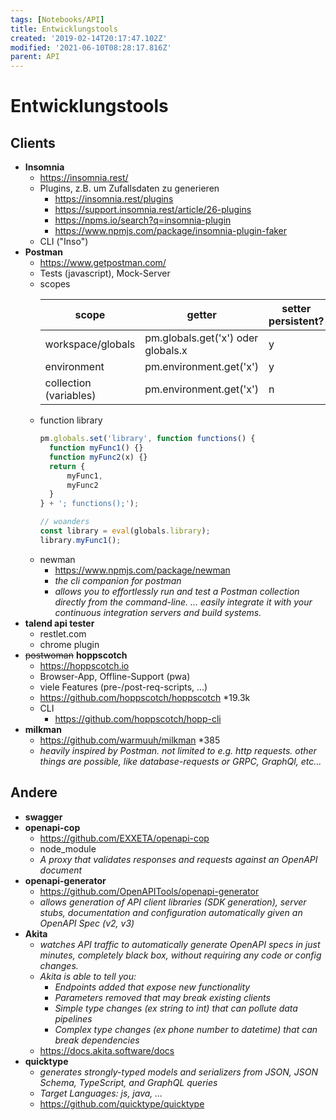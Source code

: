 ```yaml
---
tags: [Notebooks/API]
title: Entwicklungstools
created: '2019-02-14T20:17:47.102Z'
modified: '2021-06-10T08:28:17.816Z'
parent: API
---
```


# Entwicklungstools

## Clients
- **Insomnia**
  - https://insomnia.rest/
  - Plugins, z.B. um Zufallsdaten zu generieren
    - https://insomnia.rest/plugins
    - https://support.insomnia.rest/article/26-plugins
    - https://npms.io/search?q=insomnia-plugin
    - https://www.npmjs.com/package/insomnia-plugin-faker
  - CLI ("Inso")
- **Postman**
  - https://www.getpostman.com/
  - Tests (javascript), Mock-Server
  - scopes
    <table>
      <thead>
        <th>scope</th>
        <th>getter</th>
        <th>setter persistent?</th>
      </thead>
      <tbody>
        <tr>
          <td>workspace/globals</td>
          <td>pm.globals.get('x') oder globals.x</td>
          <td>y</td>
        </tr>
        <tr>
          <td>environment</td>
          <td>pm.environment.get('x')</td>
          <td>y</td>
        </tr>
        <tr>
          <td>collection (variables)</td>
          <td>pm.environment.get('x')</td>
          <td>n</td>
        </tr>
      </tbody>
    </table>
  - function library
    ```js
    pm.globals.set('library', function functions() {
      function myFunc1() {}
      function myFunc2(x) {}
      return {
          myFunc1,
          myFunc2
      }
    } + '; functions();');

    // woanders
    const library = eval(globals.library);
    library.myFunc1();
    ```
  - newman
    - https://www.npmjs.com/package/newman
    - *the cli companion for postman*
    - *allows you to effortlessly run and test a Postman collection directly from the command-line. ... easily integrate it with your continuous integration servers and build systems.*
- **talend api tester**
  - restlet.com
  - chrome plugin
- ~~postwoman~~ **hoppscotch**
  - https://hoppscotch.io
  - Browser-App, Offline-Support (pwa)
  - viele Features (pre-/post-req-scripts, ...)
  - https://github.com/hoppscotch/hoppscotch *19.3k
  - CLI
    - https://github.com/hoppscotch/hopp-cli
- **milkman**
  - https://github.com/warmuuh/milkman *385
  - *heavily inspired by Postman. not limited to e.g. http requests. other things are possible, like database-requests or GRPC, GraphQl, etc...*


## Andere
- **swagger**
- **openapi-cop**
  - https://github.com/EXXETA/openapi-cop
  - node_module
  - *A proxy that validates responses and requests against an OpenAPI document*
- **openapi-generator**
  - https://github.com/OpenAPITools/openapi-generator
  - *allows generation of API client libraries (SDK generation), server stubs, documentation and configuration automatically given an OpenAPI Spec (v2, v3)*
- **Akita**
  - *watches API traffic to automatically generate OpenAPI specs in just minutes, completely black box, without requiring any code or config changes.*
  - *Akita is able to tell you:*
    - *Endpoints added that expose new functionality*
    - *Parameters removed that may break existing clients*
    - *Simple type changes (ex string to int) that can pollute data pipelines*
    - *Complex type changes (ex phone number to datetime) that can break dependencies*
  - https://docs.akita.software/docs
- **quicktype**
  - *generates strongly-typed models and serializers from JSON, JSON Schema, TypeScript, and GraphQL queries*
  - *Target Languages: js, java, ...*
  - https://github.com/quicktype/quicktype

